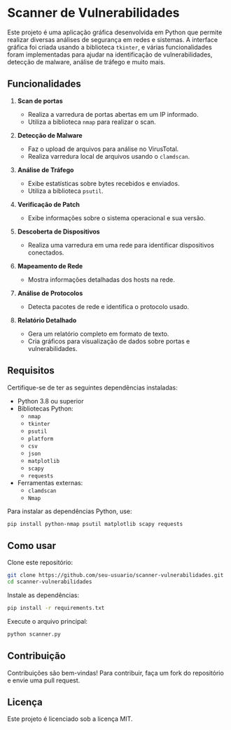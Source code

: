 # Scanner de Vulnerabilidades

Este projeto é uma aplicação gráfica desenvolvida em Python que permite realizar diversas análises de segurança em redes e sistemas. A interface gráfica foi criada usando a biblioteca `tkinter`, e várias funcionalidades foram implementadas para ajudar na identificação de vulnerabilidades, detecção de malware, análise de tráfego e muito mais.

## Funcionalidades

1. **Scan de portas**
   - Realiza a varredura de portas abertas em um IP informado.
   - Utiliza a biblioteca `nmap` para realizar o scan.

2. **Detecção de Malware**
   - Faz o upload de arquivos para análise no VirusTotal.
   - Realiza varredura local de arquivos usando o `clamdscan`.

3. **Análise de Tráfego**
   - Exibe estatísticas sobre bytes recebidos e enviados.
   - Utiliza a biblioteca `psutil`.

4. **Verificação de Patch**
   - Exibe informações sobre o sistema operacional e sua versão.

5. **Descoberta de Dispositivos**
   - Realiza uma varredura em uma rede para identificar dispositivos conectados.

6. **Mapeamento de Rede**
   - Mostra informações detalhadas dos hosts na rede.

7. **Análise de Protocolos**
   - Detecta pacotes de rede e identifica o protocolo usado.

8. **Relatório Detalhado**
   - Gera um relatório completo em formato de texto.
   - Cria gráficos para visualização de dados sobre portas e vulnerabilidades.

## Requisitos

Certifique-se de ter as seguintes dependências instaladas:

- Python 3.8 ou superior
- Bibliotecas Python:
  - `nmap`
  - `tkinter`
  - `psutil`
  - `platform`
  - `csv`
  - `json`
  - `matplotlib`
  - `scapy`
  - `requests`
- Ferramentas externas:
  - `clamdscan`
  - `Nmap`

Para instalar as dependências Python, use:
```bash
pip install python-nmap psutil matplotlib scapy requests
```

## Como usar  

Clone este repositório:  

```bash
git clone https://github.com/seu-usuario/scanner-vulnerabilidades.git  
cd scanner-vulnerabilidades  
```
Instale as dependências:
```bash
pip install -r requirements.txt
```
Execute o arquivo principal:
```bash
python scanner.py  
```

## Contribuição

Contribuições são bem-vindas! Para contribuir, faça um fork do repositório e envie uma pull request.

## Licença

Este projeto é licenciado sob a licença MIT.
